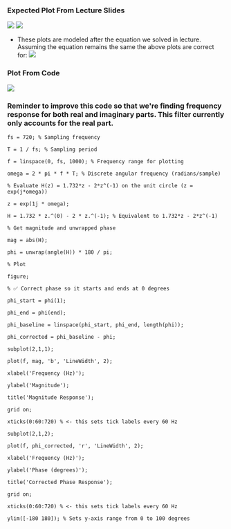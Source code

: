 ### Expected Plot From Lecture Slides 
![](../../imgs/20250514210358.png) ![](../../imgs/20250514210738.png)
- These plots are modeled after the equation we solved in lecture. Assuming the equation remains the same the above plots are correct for: ![](../../imgs/20250514210639.png)


### Plot From Code

![](../../imgs/20250513215312.png)
### Reminder to improve this code so that we're finding frequency response for both real and imaginary parts. This filter currently only accounts for the real part.

```
fs = 720; % Sampling frequency

T = 1 / fs; % Sampling period

f = linspace(0, fs, 1000); % Frequency range for plotting

omega = 2 * pi * f * T; % Discrete angular frequency (radians/sample)

% Evaluate H(z) = 1.732*z - 2*z^(-1) on the unit circle (z = exp(j*omega))

z = exp(1j * omega);

H = 1.732 * z.^(0) - 2 * z.^(-1); % Equivalent to 1.732*z - 2*z^(-1)

% Get magnitude and unwrapped phase

mag = abs(H);

phi = unwrap(angle(H)) * 180 / pi;

% Plot

figure;

% ✅ Correct phase so it starts and ends at 0 degrees

phi_start = phi(1);

phi_end = phi(end);

phi_baseline = linspace(phi_start, phi_end, length(phi));

phi_corrected = phi_baseline - phi;

subplot(2,1,1);

plot(f, mag, 'b', 'LineWidth', 2);

xlabel('Frequency (Hz)');

ylabel('Magnitude');

title('Magnitude Response');

grid on;

xticks(0:60:720) % <- this sets tick labels every 60 Hz

subplot(2,1,2);

plot(f, phi_corrected, 'r', 'LineWidth', 2);

xlabel('Frequency (Hz)');

ylabel('Phase (degrees)');

title('Corrected Phase Response');

grid on;

xticks(0:60:720) % <- this sets tick labels every 60 Hz

ylim([-180 180]); % Sets y-axis range from 0 to 100 degrees
```



